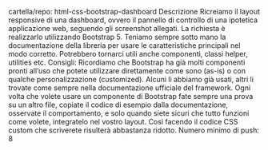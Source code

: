 cartella/repo: html-css-bootstrap-dashboard
Descrizione
Ricreiamo il layout responsive di una dashboard, ovvero il pannello di controllo di una ipotetica applicazione web, seguendo gli screenshot allegati. La richiesta è realizzarlo utilizzando Bootstrap 5. Teniamo sempre sotto mano la documentazione della libreria per usare le caratteristiche principali nel modo corretto. Potrebbero tornarci utili anche componenti, classi helper, utilities etc.
Consigli:
Ricordiamo che Bootstrap ha già molti componenti pronti all’uso che potete utilizzare direttamente come sono (as-is) o con qualche personalizzazione (customized). Alcuni li abbiamo già usati, altri li trovate come sempre nella documentazione ufficiale del framework. Ogni volta che volete usare un componente di Bootstrap fate sempre una prova su un altro file, copiate il codice di esempio dalla documentazione, osservate il comportamento, e solo quando siete sicuri che tutto funzioni come volete, integratelo nel vostro layout. Così facendo il codice CSS custom che scriverete risulterà abbastanza ridotto.
Numero minimo di push: 8